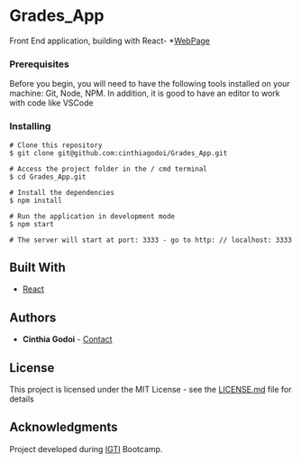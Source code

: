 # Grades_App

Front End application, building with React- *[WebPage](https://grades-app-igti-modulo4.herokuapp.com/)

### Prerequisites

Before you begin, you will need to have the following tools installed on your machine: Git, Node, NPM. In addition, it is good to have an editor to work with code like VSCode

### Installing

```
# Clone this repository
$ git clone git@github.com:cinthiagodoi/Grades_App.git

# Access the project folder in the / cmd terminal
$ cd Grades_App.git

# Install the dependencies
$ npm install

# Run the application in development mode
$ npm start

# The server will start at port: 3333 - go to http: // localhost: 3333
```
## Built With

* [React](https://reactjs.org/) 

## Authors

* **Cinthia Godoi** - [Contact](https://www.linkedin.com/in/cinthia-godoi/)

## License

This project is licensed under the MIT License - see the [LICENSE.md](LICENSE.md) file for details

## Acknowledgments
Project developed during [IGTI](https://www.igti.com.br/custom/bootcamps-gratuitos/?offerid=226&trans=1024d3595b7d18878cef0290a85b50) Bootcamp.
